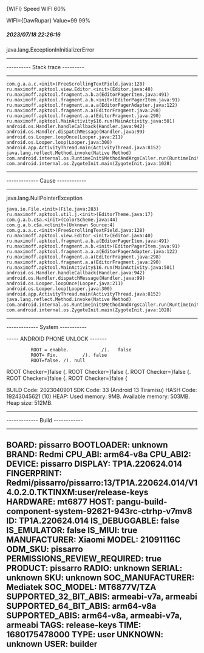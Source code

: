    {WIFI} Speed WIFI 60%

WIFI={DawRupar}
Value=99
99%

##### 2023/07/18 22:26:16 #####

java.lang.ExceptionInInitializerError

--------------------------------

---------- Stack trace ---------

--------------------------------

    com.g.a.a.c.<init>(FreeScrollingTextField.java:128)
    ru.maximoff.apktool.view.Editor.<init>(Editor.java:40)
    ru.maximoff.apktool.fragment.a.b.a(EditorPagerItem.java:491)
    ru.maximoff.apktool.fragment.a.b.<init>(EditorPagerItem.java:91)
    ru.maximoff.apktool.fragment.a.a.a(EditorPagerAdapter.java:122)
    ru.maximoff.apktool.fragment.a.a(EditorFragment.java:298)
    ru.maximoff.apktool.fragment.a.a(EditorFragment.java:290)
    ru.maximoff.apktool.MainActivity$16.run(MainActivity.java:501)
    android.os.Handler.handleCallback(Handler.java:942)
    android.os.Handler.dispatchMessage(Handler.java:99)
    android.os.Looper.loopOnce(Looper.java:211)
    android.os.Looper.loop(Looper.java:300)
    android.app.ActivityThread.main(ActivityThread.java:8152)
    java.lang.reflect.Method.invoke(Native Method)
    com.android.internal.os.RuntimeInit$MethodAndArgsCaller.run(RuntimeInit.java:580)
    com.android.internal.os.ZygoteInit.main(ZygoteInit.java:1028)

--------------------------------

------------- Cause ------------

--------------------------------

java.lang.NullPointerException

    java.io.File.<init>(File.java:283)
    ru.maximoff.apktool.util.j.<init>(EditorTheme.java:17)
    com.g.a.b.c$a.<init>(ColorScheme.java:44)
    com.g.a.b.c$a.<clinit>(Unknown Source:4)
    com.g.a.a.c.<init>(FreeScrollingTextField.java:128)
    ru.maximoff.apktool.view.Editor.<init>(Editor.java:40)
    ru.maximoff.apktool.fragment.a.b.a(EditorPagerItem.java:491)
    ru.maximoff.apktool.fragment.a.b.<init>(EditorPagerItem.java:91)
    ru.maximoff.apktool.fragment.a.a.a(EditorPagerAdapter.java:122)
    ru.maximoff.apktool.fragment.a.a(EditorFragment.java:298)
    ru.maximoff.apktool.fragment.a.a(EditorFragment.java:290)
    ru.maximoff.apktool.MainActivity$16.run(MainActivity.java:501)
    android.os.Handler.handleCallback(Handler.java:942)
    android.os.Handler.dispatchMessage(Handler.java:99)
    android.os.Looper.loopOnce(Looper.java:211)
    android.os.Looper.loop(Looper.java:300)
    android.app.ActivityThread.main(ActivityThread.java:8152)
    java.lang.reflect.Method.invoke(Native Method)
    com.android.internal.os.RuntimeInit$MethodAndArgsCaller.run(RuntimeInit.java:580)
    com.android.internal.os.ZygoteInit.main(ZygoteInit.java:1028)

--------------------------------

------------- System -----------

-----    ANDROID PHONE UNLOCK     -------

             ROOT = enable.            /).   false
             ROOT= Fix.         /). false
             ROOT=false. /). null

ROOT Checker=}false {.  ROOT Checker=}false {. ROOT Checker=}false {. ROOT Checker=}false {.  ROOT Checker=}false {

BUILD Code: 2023040901
SDK Code: 33 (Android 13 Tiramisu)
HASH Code: 19243045621 (10)
HEAP: Used memory: 9MB. Available memory: 503MB. Heap size: 512MB.


--------------------------------

------------- Build ------------

--------------------------------

BOARD: pissarro
BOOTLOADER: unknown
BRAND: Redmi
CPU_ABI: arm64-v8a
CPU_ABI2: 
DEVICE: pissarro
DISPLAY: TP1A.220624.014
FINGERPRINT: Redmi/pissarro/pissarro:13/TP1A.220624.014/V14.0.2.0.TKTINXM:user/release-keys
HARDWARE: mt6877
HOST: pangu-build-component-system-92621-943rc-ctrhp-v7mv8
ID: TP1A.220624.014
IS_DEBUGGABLE: false
IS_EMULATOR: false
IS_MIUI: true
MANUFACTURER: Xiaomi
MODEL: 21091116C
ODM_SKU: pissarro
PERMISSIONS_REVIEW_REQUIRED: true
PRODUCT: pissarro
RADIO: unknown
SERIAL: unknown
SKU: unknown
SOC_MANUFACTURER: Mediatek
SOC_MODEL: MT6877V/TZA
SUPPORTED_32_BIT_ABIS: armeabi-v7a, armeabi
SUPPORTED_64_BIT_ABIS: arm64-v8a
SUPPORTED_ABIS: arm64-v8a, armeabi-v7a, armeabi
TAGS: release-keys
TIME: 1680175478000
TYPE: user
UNKNOWN: unknown
USER: builder
----------------------------------



